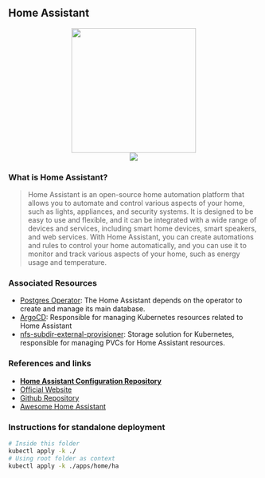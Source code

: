 ## Home Assistant

<p align="center">
<img width="250" height="250" src="https://upload.wikimedia.org/wikipedia/commons/thumb/6/6e/Home_Assistant_Logo.svg/1200px-Home_Assistant_Logo.svg.png"></br><img src="https://img.shields.io/github/v/release/home-assistant/core?label=Latest%20Version&logo=github&style=for-the-badge">
</p>

### What is Home Assistant?

> Home Assistant is an open-source home automation platform that allows you to automate and control various aspects of your home, such as lights, appliances, and security systems. It is designed to be easy to use and flexible, and it can be integrated with a wide range of devices and services, including smart home devices, smart speakers, and web services. With Home Assistant, you can create automations and rules to control your home automatically, and you can use it to monitor and track various aspects of your home, such as energy usage and temperature.

### Associated Resources

- [Postgres Operator][operator-uri]: 
The Home Assistant depends on the operator to create and manage its main database.
- [ArgoCD][argo-uri]: Responsible for managing Kubernetes resources related to Home Assistant
- [nfs-subdir-external-provisioner][nfs-uri]: Storage solution for Kubernetes, responsible for managing PVCs for Home Assistant resources.

### References and links

- **[Home Assistant Configuration Repository][own-ha-uri]**
- [Official Website][website-uri]
- [Github Repository][github-uri]
- [Awesome Home Assistant][awesome-uri]

### Instructions for standalone deployment

```bash
# Inside this folder
kubectl apply -k ./
# Using root folder as context
kubectl apply -k ./apps/home/ha
```

[own-ha-uri]: https://github.com/gruberdev/homeassistant
[website-uri]: https://www.home-assistant.io/
[github-uri]: https://github.com/home-assistant
[operator-uri]: https://github.com/gruberdev/homelab/tree/main/apps/data/postgres
[argo-uri]: https://github.com/gruberdev/homelab/tree/main/apps/argocd
[nfs-uri]: https://github.com/gruberdev/homelab/tree/main/apps/data/nfs
[awesome-uri]: https://github.com/frenck/awesome-home-assistant